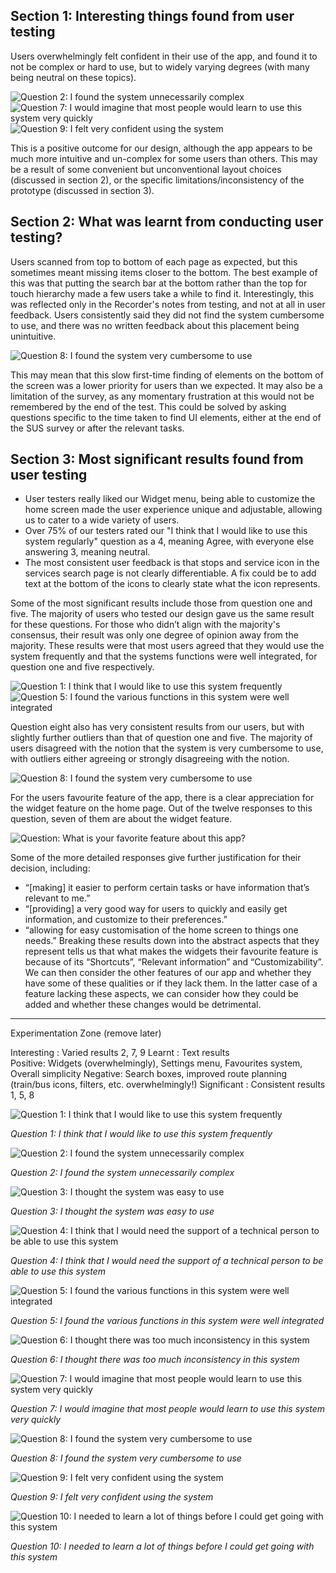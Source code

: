 ## Section 1: Interesting things found from user testing

Users overwhelmingly felt confident in their use of the app, and found it to not be complex or hard to use, but to widely varying degrees (with many being neutral on these topics).

![Question 2: I found the system unnecessarily complex													](Images/Question2.png)
![Question 7: I would imagine that most people would learn to use this system very quickly				](Images/Question7.png)
![Question 9: I felt very confident using the system													](Images/Question9.png)

This is a positive outcome for our design, although the app appears to be much more intuitive and un-complex for some users than others. This may be a result of some convenient but unconventional layout choices (discussed in section 2), or the specific limitations/inconsistency of the prototype (discussed in section 3).


## Section 2: What was learnt from conducting user testing?

Users scanned from top to bottom of each page as expected, but this sometimes meant missing items closer to the bottom. The best example of this was that putting the search bar at the bottom rather than the top for touch hierarchy made a few users take a while to find it. Interestingly, this was reflected only in the Recorder's notes from testing, and not at all in user feedback. Users consistently said they did not find the system cumbersome to use, and there was no written feedback about this placement being unintuitive.

![Question 8: I found the system very cumbersome to use													](Images/Question8.png)

This may mean that this slow first-time finding of elements on the bottom of the screen was a lower priority for users than we expected. It may also be a limitation of the survey, as any momentary frustration at this would not be remembered by the end of the test. This could be solved by asking questions specific to the time taken to find UI elements, either at the end of the SUS survey or after the relevant tasks.


## Section 3: Most significant results found from user testing
- User testers really liked our Widget menu, being able to customize the home screen made the user experience unique and adjustable, allowing us to cater to a wide variety of users.
- Over 75% of our testers rated our "I think that I would like to use this system regularly" question as a 4, meaning Agree, with everyone else answering 3, meaning neutral. 
- The most consistent user feedback is that stops and service icon in the services search page is not clearly differentiable. A fix could be to add text at the bottom of the icons to clearly state what the icon represents.




Some of the most significant results include those from question one and five. The majority of users who tested our design gave us the same result for these questions. For those who didn’t align with the majority's consensus, their result was only one degree of opinion away from the majority. These results were that most users agreed that they would use the system frequently and that the systems functions were well integrated, for question one and five respectively. 

![Question 1: I think that I would like to use this system frequently									](Images/Question1.png)
![Question 5: I found the various functions in this system were well integrated							](Images/Question5.png)

Question eight also has very consistent results from our users, but with slightly further outliers than that of question one and five. The majority of users disagreed with the notion that the system is very cumbersome to use, with outliers either agreeing or strongly disagreeing with the notion. 

![Question 8: I found the system very cumbersome to use													](Images/Question8.png)

For the users favourite feature of the app, there is a clear appreciation for the widget feature on the home page. Out of the twelve responses to this question, seven of them are about the widget feature. 

![Question: What is your favorite feature about this app?												](Images/WidgetResults.png)

Some of the more detailed responses give further justification for their decision, including:
- “\[making] it easier to perform certain tasks or have information that’s relevant to me.”
- “\[providing] a very good way for users to quickly and easily get information, and customize to their preferences.”
- “allowing for easy customisation of the home screen to things one needs.”
Breaking these results down into the abstract aspects that they represent tells us that what makes the widgets their favourite feature is because of its “Shortcuts”, “Relevant information” and “Customizability”. We can then consider the other features of our app and whether they have some of these qualities or if they lack them. In the latter case of a feature lacking these aspects, we can consider how they could be added and whether these changes would be detrimental. 






------------------------------------------------------------------------------------------------------------------------------------------------------------
Experimentation Zone (remove later)



Interesting : Varied results		2, 7, 9
Learnt : Text results				
	Positive: Widgets (overwhelmingly), Settings menu, Favourites system, Overall simplicity
	Negative: Search boxes, improved route planning (train/bus icons, filters, etc. overwhelmingly!)
Significant : Consistent results	1, 5, 8




![Question 1: I think that I would like to use this system frequently									](Images/Question1.png)

*Question 1: I think that I would like to use this system frequently*

![Question 2: I found the system unnecessarily complex													](Images/Question2.png)

*Question 2: I found the system unnecessarily complex*

![Question 3: I thought the system was easy to use														](Images/Question3.png)

*Question 3: I thought the system was easy to use*		

![Question 4: I think that I would need the support of a technical person to be able to use this system	](Images/Question4.png)

*Question 4: I think that I would need the support of a technical person to be able to use this system*

![Question 5: I found the various functions in this system were well integrated							](Images/Question5.png)

*Question 5: I found the various functions in this system were well integrated*

![Question 6: I thought there was too much inconsistency in this system									](Images/Question6.png)

*Question 6: I thought there was too much inconsistency in this system*

![Question 7: I would imagine that most people would learn to use this system very quickly				](Images/Question7.png)

*Question 7: I would imagine that most people would learn to use this system very quickly*

![Question 8: I found the system very cumbersome to use													](Images/Question8.png)

*Question 8: I found the system very cumbersome to use*	

![Question 9: I felt very confident using the system													](Images/Question9.png)

*Question 9: I felt very confident using the system*

![Question 10: I needed to learn a lot of things before I could get going with this system				](Images/Question10.png)

*Question 10: I needed to learn a lot of things before I could get going with this system*
